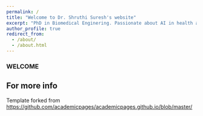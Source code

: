 ```yaml
---
permalink: /
title: "Welcome to Dr. Shruthi Suresh's website"
excerpt: "PhD in Biomedical Enginering. Passionate about AI in health and wearables"
author_profile: true
redirect_from: 
  - /about/
  - /about.html
---
```

### WELCOME 

For more info
------
Template forked from  https://github.com/academicpages/academicpages.github.io/blob/master/ 
